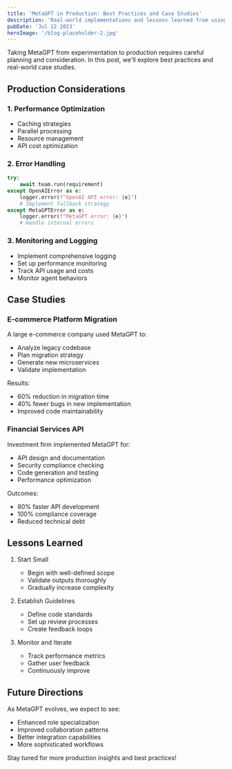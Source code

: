```yaml
---
title: 'MetaGPT in Production: Best Practices and Case Studies'
description: 'Real-world implementations and lessons learned from using MetaGPT in production environments'
pubDate: 'Jul 22 2023'
heroImage: '/blog-placeholder-2.jpg'
---
```


Taking MetaGPT from experimentation to production requires careful planning and consideration. In this post, we'll explore best practices and real-world case studies.

## Production Considerations

### 1. Performance Optimization

- Caching strategies
- Parallel processing
- Resource management
- API cost optimization

### 2. Error Handling

```python
try:
    await team.run(requirement)
except OpenAIError as e:
    logger.error(f"OpenAI API error: {e}")
    # Implement fallback strategy
except MetaGPTError as e:
    logger.error(f"MetaGPT error: {e}")
    # Handle internal errors
```

### 3. Monitoring and Logging

- Implement comprehensive logging
- Set up performance monitoring
- Track API usage and costs
- Monitor agent behaviors

## Case Studies

### E-commerce Platform Migration

A large e-commerce company used MetaGPT to:
- Analyze legacy codebase
- Plan migration strategy
- Generate new microservices
- Validate implementation

Results:
- 60% reduction in migration time
- 40% fewer bugs in new implementation
- Improved code maintainability

### Financial Services API

Investment firm implemented MetaGPT for:
- API design and documentation
- Security compliance checking
- Code generation and testing
- Performance optimization

Outcomes:
- 80% faster API development
- 100% compliance coverage
- Reduced technical debt

## Lessons Learned

1. Start Small
   - Begin with well-defined scope
   - Validate outputs thoroughly
   - Gradually increase complexity

2. Establish Guidelines
   - Define code standards
   - Set up review processes
   - Create feedback loops

3. Monitor and Iterate
   - Track performance metrics
   - Gather user feedback
   - Continuously improve

## Future Directions

As MetaGPT evolves, we expect to see:
- Enhanced role specialization
- Improved collaboration patterns
- Better integration capabilities
- More sophisticated workflows

Stay tuned for more production insights and best practices!